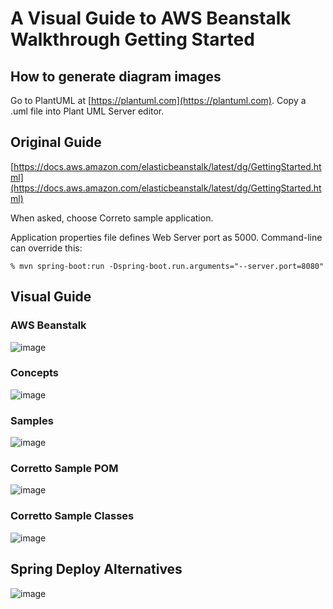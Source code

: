 # A Visual Guide to AWS Beanstalk Walkthrough Getting Started

## How to generate diagram images

Go to PlantUML at [https://plantuml.com](https://plantuml.com).
Copy a .uml file into Plant UML Server editor.

## Original Guide
[https://docs.aws.amazon.com/elasticbeanstalk/latest/dg/GettingStarted.html](https://docs.aws.amazon.com/elasticbeanstalk/latest/dg/GettingStarted.html)

When asked, choose Correto sample application.

Application properties file defines Web Server port as 5000. 
Command-line can override this:

```
% mvn spring-boot:run -Dspring-boot.run.arguments="--server.port=8080"
```

## Visual Guide

### AWS Beanstalk 
![image](https://user-images.githubusercontent.com/595430/213908831-9d9a67fa-5a4e-4551-9b8e-7c24dd4c8d47.png)

### Concepts
![image](https://user-images.githubusercontent.com/595430/214345137-aff1e6e3-8fe6-45da-9725-c53877dc62ea.png)


### Samples
![image](https://user-images.githubusercontent.com/595430/213916478-93819d99-bf9f-4fbe-87b2-bda4855eed07.png)

### Corretto Sample POM
![image](https://user-images.githubusercontent.com/595430/213917449-140b145d-7345-432e-b8d9-546c3e4f8e6d.png)

### Corretto Sample Classes
![image](https://user-images.githubusercontent.com/595430/214375023-c7de65eb-726c-4ea1-857d-3ae367529f7b.png)

## Spring Deploy Alternatives
![image](https://user-images.githubusercontent.com/595430/214353682-17b27201-bd8d-4f4c-bc9e-8220ae1e19b3.png)

